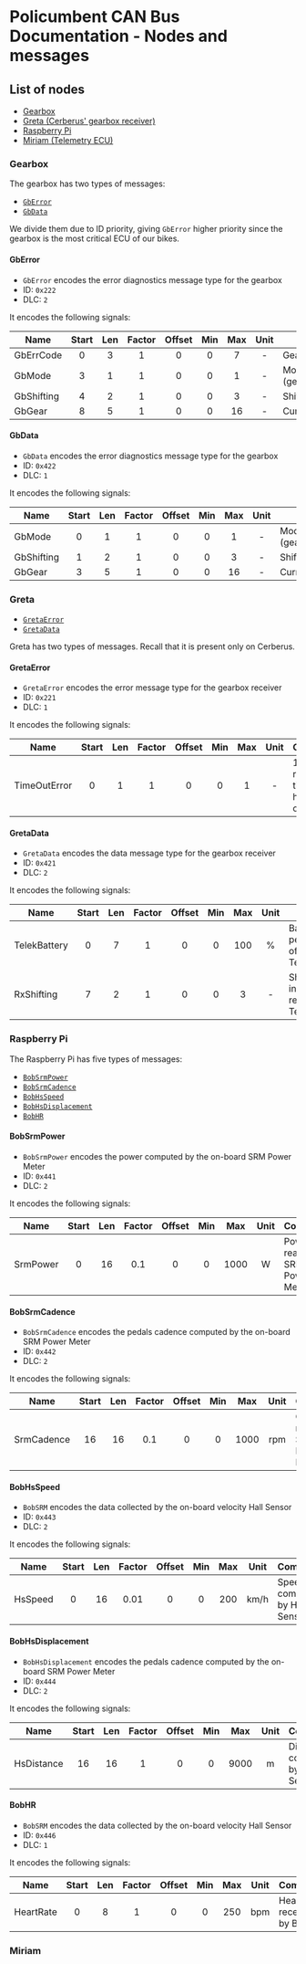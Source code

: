 # Policumbent CAN Bus Documentation - Nodes and messages

## List of nodes

- [Gearbox](#gearbox)
- [Greta (Cerberus' gearbox receiver)](#greta)
- [Raspberry Pi](#raspberry-pi)
- [Miriam (Telemetry ECU)](#miriam)

### Gearbox

The gearbox has two types of messages:

- [``GbError``](#gberror)
- [``GbData``](#gbdata)

We divide them due to ID priority, giving ``GbError`` higher priority since the
gearbox is the most critical ECU of our bikes. 

#### GbError

- ``GbError`` encodes the error diagnostics message type for the gearbox
- ID: ``0x222``
- DLC: ``2``

It encodes the following signals:

| Name       | Start | Len | Factor | Offset | Min | Max | Unit | Comment |
|------------|:-----:|:---:|:------:|:------:|:---:|:---:|:----:|---------|
| GbErrCode  | 0     | 3   | 1      | 0      | 0   | 7   | -    | Gearbox error code |
| GbMode     | 3     | 1   | 1      | 0      | 0   | 1   | -    | Mode (gearbox/calibration) |
| GbShifting | 4     | 2   | 1      | 0      | 0   | 3   | -    | Shifting information |
| GbGear     | 8     | 5   | 1      | 0      | 0   | 16  | -    | Current gear |

#### GbData

- ``GbData`` encodes the error diagnostics message type for the gearbox
- ID: ``0x422``
- DLC: ``1``

It encodes the following signals:

| Name       | Start | Len | Factor | Offset | Min | Max | Unit | Comment |
|------------|:-----:|:---:|:------:|:------:|:---:|:---:|:----:|---------|
| GbMode     | 0     | 1   | 1      | 0      | 0   | 1   | -    | Mode (gearbox/calibration) |
| GbShifting | 1     | 2   | 1      | 0      | 0   | 3   | -    | Shifting information |
| GbGear     | 3     | 5   | 1      | 0      | 0   | 16  | -    | Current gear |

### Greta

- [``GretaError``](#gretaerror)
- [``GretaData``](#gretadata)

Greta has two types of messages. Recall that it is present only on Cerberus.

#### GretaError

- ``GretaError`` encodes the error message type for the gearbox receiver
- ID: ``0x221``
- DLC: ``1``

It encodes the following signals:

| Name         | Start | Len | Factor | Offset | Min | Max | Unit | Comment |
|--------------|:-----:|:---:|:------:|:------:|:---:|:---:|:----:|---------|
| TimeOutError | 0     | 1   | 1      | 0      | 0   | 1   | -    | 1 if a receiver timeout has occurred |

#### GretaData

- ``GretaData`` encodes the data message type for the gearbox receiver
- ID: ``0x421``
- DLC: ``2``

It encodes the following signals:

| Name         | Start | Len | Factor | Offset | Min | Max | Unit | Comment |
|--------------|:-----:|:---:|:------:|:------:|:---:|:---:|:----:|---------|
| TelekBattery | 0     | 7   | 1      | 0      | 0   | 100 | %    | Battery percentage of Telekhambion |
| RxShifting   | 7     | 2   | 1      | 0      | 0   | 3   | -    | Shifting information received from Telekhambion |

### Raspberry Pi

The Raspberry Pi has five types of messages:
- [``BobSrmPower``](#bobsrmpower)
- [``BobSrmCadence``](#bobsrmcadence)
- [``BobHsSpeed``](#bobhsspeed)
- [``BobHsDisplacement``](#bobhsdisplacement)
- [``BobHR``](#bobhr)

#### BobSrmPower

- ``BobSrmPower`` encodes the power computed by the on-board SRM Power Meter
- ID: ``0x441``
- DLC: ``2``

It encodes the following signals:

| Name       | Start | Len | Factor | Offset | Min | Max | Unit | Comment |
|------------|:-----:|:---:|:------:|:------:|:---:|:---:|:----:|---------|
| SrmPower   | 0     | 16  | 0.1    | 0      | 0   | 1000| W    | Power read by SRM Power Meter |

#### BobSrmCadence

- ``BobSrmCadence`` encodes the pedals cadence computed by the on-board SRM Power Meter
- ID: ``0x442``
- DLC: ``2``

It encodes the following signals:

| Name       | Start | Len | Factor | Offset | Min | Max | Unit | Comment |
|------------|:-----:|:---:|:------:|:------:|:---:|:---:|:----:|---------|
| SrmCadence | 16    | 16  | 0.1    | 0      | 0   | 1000| rpm  | Cadence read by SRM Power Meter |

#### BobHsSpeed

- ``BobSRM`` encodes the data collected by the on-board velocity Hall Sensor
- ID: ``0x443``
- DLC: ``2``

It encodes the following signals:

| Name       | Start | Len | Factor | Offset | Min | Max | Unit | Comment |
|------------|:-----:|:---:|:------:|:------:|:---:|:---:|:----:|---------|
| HsSpeed    | 0     | 16  | 0.01   | 0      | 0   | 200 | km/h | Speed computed by Hall Sensor |

#### BobHsDisplacement

- ``BobHsDisplacement`` encodes the pedals cadence computed by the on-board SRM Power Meter
- ID: ``0x444``
- DLC: ``2``

It encodes the following signals:

| Name       | Start | Len | Factor | Offset | Min | Max | Unit | Comment |
|------------|:-----:|:---:|:------:|:------:|:---:|:---:|:----:|---------|
| HsDistance | 16    | 16  | 1      | 0      | 0   | 9000| m    | Distance computed by Hall Sensor |

#### BobHR

- ``BobSRM`` encodes the data collected by the on-board velocity Hall Sensor
- ID: ``0x446``
- DLC: ``1``

It encodes the following signals:

| Name       | Start | Len | Factor | Offset | Min | Max | Unit | Comment |
|------------|:-----:|:---:|:------:|:------:|:---:|:---:|:----:|---------|
| HeartRate  | 0     | 8   | 1      | 0      | 0   | 250 | bpm  | Heart rate received by Bob |

### Miriam